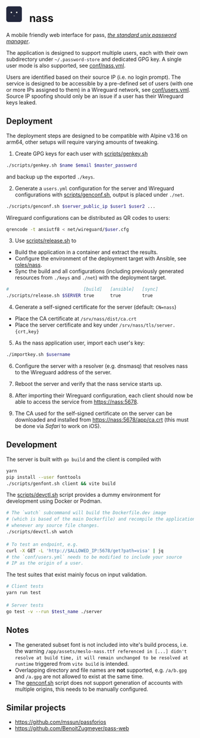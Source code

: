 <h1>
<img width=42 height=42 src="./public/assets/icon.png">&nbsp;&nbsp; nass
</h1>

A mobile friendly web interface for pass,
*[the standard unix password manager](https://www.passwordstore.org/)*.

The application is designed to support multiple users, each with their own
subdirectory under `~/.password-store` and dedicated GPG key.
A single user mode is also supported, see [conf/nass.yml](conf/nass.yml).

Users are identified based on their source IP (i.e. no login prompt). The
service is designed to be accessible by a pre-defined set of users
(with one or more IPs assigned to them) in a Wireguard network, see
[conf/users.yml](conf/users.yml). Source IP spoofing should only be an issue if
a user has their Wireguard keys leaked.

## Deployment
The deployment steps are designed to be compatible with Alpine v3.16 on arm64,
other setups will require varying amounts of tweaking.

1. Create GPG keys for each user with [scripts/genkey.sh](/scripts/genkey.sh)
```bash
./scripts/genkey.sh $name $email $master_password
```
and backup up the exported `./keys`.

2. Generate a `users.yml` configuration for the server and Wireguard
configurations with [scripts/genconf.sh](/scripts/genconf.sh),
output is placed under `./net`.
```bash
./scripts/genconf.sh $server_public_ip $user1 $user2 ...
```
Wireguard configurations can be distributed as QR codes to users:
```bash
qrencode -t ansiutf8 < net/wireguard/$user.cfg
```

3. Use [scripts/release.sh](/scripts/release.sh) to
  - Build the application in a container and extract the results.
  - Configure the environment of the deployment target with Ansible,
  see [roles/nass](roles/nass).
  - Sync the build and all configurations (including previously generated
  resources from `./keys` and `./net`) with the deployment target.
```bash
#                            [build]   [ansible]   [sync]
./scripts/release.sh $SERVER true      true        true
```

4. Generate a self-signed certificate for the server (default: `CN=nass`)
  - Place the CA certificate at `/srv/nass/dist/ca.crt`
  - Place the server certificate and key under `/srv/nass/tls/server.{crt,key}`

5. As the nass application user, import each user's key:
```bash
./importkey.sh $username
```
6. Configure the server with a resolver (e.g. dnsmasq) that resolves nass to
the Wireguard address of the server.

7. Reboot the server and verify that the nass service starts up.

8. After importing their Wireguard configuration, each client should now be
able to access the service from [https://nass:5678](https://nass:5678).

9. The CA used for the self-signed certificate on the server can be
downloaded and installed from
[https://nass:5678/app/ca.crt](https://nass:5678/app/ca.crt)
(this must be done via _Safari_ to work on iOS).


## Development
The server is built with `go build` and the client is compiled with
```bash
yarn
pip install --user fonttools
./scripts/genfont.sh client && vite build
```

The [scripts/devctl.sh](scripts/devctl.sh) script provides a dummy environment
for development using Docker or Podman.
```bash
# The `watch` subcommand will build the Dockerfile.dev image
# (which is based of the main Dockerfile) and recompile the application
# whenever any source file changes.
./scripts/devctl.sh watch

# To test an endpoint, e.g.
curl -X GET -L 'http://$ALLOWED_IP:5678/get?path=visa' | jq
# the `conf/users.yml` needs to be modified to include your source
# IP as the origin of a user.
```

The test suites that exist mainly focus on input validation.
```bash
# Client tests
yarn run test

# Server tests
go test -v --run $test_name ./server
```

## Notes
* The generated subset font is not included into vite's build process, i.e.
the warning `/app/assets/meslo-nass.ttf referenced in [...] didn't resolve at
build time, it will remain unchanged to be resolved at runtime` triggered from
`vite build` is intended.
* Overlapping directory and file names are __not__ supported, e.g. `/a/b.gpg`
and `/a.gpg` are not allowed to exist at the same time.
* The [genconf.sh](/scripts/genconf.sh) script does not support generation of accounts
with multiple origins, this needs to be manually configured.

## Similar projects
* https://github.com/mssun/passforios
* https://github.com/BenoitZugmeyer/pass-web
